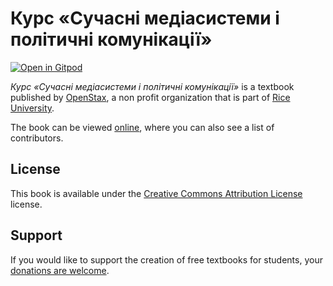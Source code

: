# Курс «Сучасні медіасистеми і політичні комунікації»

[![Open in Gitpod](https://gitpod.io/button/open-in-gitpod.svg)](https://gitpod.io/from-referrer/)

_Курс «Сучасні медіасистеми і політичні комунікації»_ is a textbook published by [OpenStax](https://openstax.org/), a non profit organization that is part of [Rice University](https://www.rice.edu/).

The book can be viewed [online](https://github.com/cnx-user-books/cnxbook-kurs-suchasni-mediasistemi-i-politichni-komunikatsiyi/releases/latest), where you can also see a list of contributors.

## License
This book is available under the [Creative Commons Attribution License](./LICENSE) license.

## Support
If you would like to support the creation of free textbooks for students, your [donations are welcome](https://riceconnect.rice.edu/donation/support-openstax-banner).
